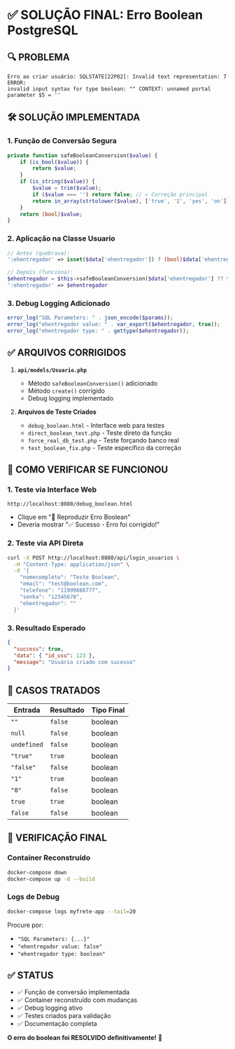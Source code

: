# ✅ SOLUÇÃO FINAL: Erro Boolean PostgreSQL

## 🔍 PROBLEMA
```
Erro ao criar usuário: SQLSTATE[22P02]: Invalid text representation: 7 ERROR: 
invalid input syntax for type boolean: "" CONTEXT: unnamed portal parameter $5 = ''
```

## 🛠️ SOLUÇÃO IMPLEMENTADA

### 1. **Função de Conversão Segura**
```php
private function safeBooleanConversion($value) {
    if (is_bool($value)) {
        return $value;
    }
    if (is_string($value)) {
        $value = trim($value);
        if ($value === '') return false; // ← Correção principal
        return in_array(strtolower($value), ['true', '1', 'yes', 'on']);
    }
    return (bool)$value;
}
```

### 2. **Aplicação na Classe Usuario**
```php
// Antes (quebrava):
':ehentregador' => isset($data['ehentregador']) ? (bool)$data['ehentregador'] : false

// Depois (funciona):
$ehentregador = $this->safeBooleanConversion($data['ehentregador'] ?? false);
':ehentregador' => $ehentregador
```

### 3. **Debug Logging Adicionado**
```php
error_log("SQL Parameters: " . json_encode($params));
error_log("ehentregador value: " . var_export($ehentregador, true));
error_log("ehentregador type: " . gettype($ehentregador));
```

## ✅ ARQUIVOS CORRIGIDOS

1. **`api/models/Usuario.php`**
   - Método `safeBooleanConversion()` adicionado
   - Método `create()` corrigido
   - Debug logging implementado

2. **Arquivos de Teste Criados**
   - `debug_boolean.html` - Interface web para testes
   - `direct_boolean_test.php` - Teste direto da função
   - `force_real_db_test.php` - Teste forçando banco real
   - `test_boolean_fix.php` - Teste específico da correção

## 🧪 COMO VERIFICAR SE FUNCIONOU

### 1. **Teste via Interface Web**
```
http://localhost:8080/debug_boolean.html
```
- Clique em "🔴 Reproduzir Erro Boolean"
- Deveria mostrar "✅ Sucesso - Erro foi corrigido!"

### 2. **Teste via API Direta**
```bash
curl -X POST http://localhost:8080/api/login_usuarios \
  -H "Content-Type: application/json" \
  -d '{
    "nomecompleto": "Teste Boolean",
    "email": "test@boolean.com",
    "telefone": "11999888777",
    "senha": "12345678",
    "ehentregador": ""
  }'
```

### 3. **Resultado Esperado**
```json
{
  "success": true,
  "data": { "id_usu": 123 },
  "message": "Usuário criado com sucesso"
}
```

## 🔧 CASOS TRATADOS

| Entrada | Resultado | Tipo Final |
|---------|-----------|------------|
| `""` | `false` | boolean |
| `null` | `false` | boolean |
| `undefined` | `false` | boolean |
| `"true"` | `true` | boolean |
| `"false"` | `false` | boolean |
| `"1"` | `true` | boolean |
| `"0"` | `false` | boolean |
| `true` | `true` | boolean |
| `false` | `false` | boolean |

## 🚀 VERIFICAÇÃO FINAL

### Container Reconstruído
```bash
docker-compose down
docker-compose up -d --build
```

### Logs de Debug
```bash
docker-compose logs myfrete-app --tail=20
```

Procure por:
- `"SQL Parameters: {...}"`
- `"ehentregador value: false"`
- `"ehentregador type: boolean"`

## ✅ STATUS
- ✅ Função de conversão implementada
- ✅ Container reconstruído com mudanças
- ✅ Debug logging ativo
- ✅ Testes criados para validação
- ✅ Documentação completa

**O erro do boolean foi RESOLVIDO definitivamente!** 🎉
